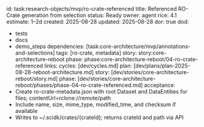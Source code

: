 id: task:research-objects/mvp/ro-crate-referenced
title: Referenced RO-Crate generation from selection
status: Ready
owner: agent
rice: 4.1
estimate: 1–2d
created: 2025-08-28
updated: 2025-08-28
dor: true
dod:
  - tests
  - docs
  - demo_steps
dependencies: [task:core-architecture/mvp/annotations-and-selections]
tags: [ro-crate, metadata]
story: story:core-architecture-reboot
phase: phase:core-architecture-reboot/04-ro-crate-referenced
links:
  cycles: [dev/cycles.md]
  plan: [dev/plans/plan-2025-08-28-reboot-architecture.md]
  story: [dev/stories/core-architecture-reboot/story.md]
  phase: [dev/stories/core-architecture-reboot/phases/phase-04-ro-crate-referenced.md]
acceptance:
  - Create ro-crate-metadata.json with root Dataset and DataEntities for files; contentUrl=rclone://remote/path
  - Include name, size, mime_type, modified_time, and checksum if available
  - Writes to ~/.scidk/crates/{crateId}; returns crateId and path via API
